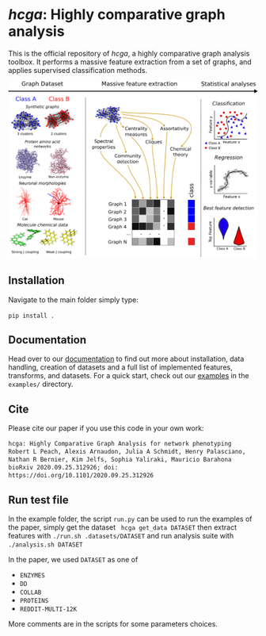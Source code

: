 # *hcga*: Highly comparative graph analysis

This is the official repository of *hcga*, a highly comparative graph analysis toolbox. It performs a massive feature extraction from a set of graphs, and applies supervised classification methods. 

<p align="center">
  <img src="doc/artwork/hcga_workflow.png" width="800" />
</p>

## Installation

Navigate to the main folder simply type:

```pip install .```

## Documentation

Head over to our [documentation](https://barahona-research-group.github.io/hcga/) to find out more about installation, data handling, creation of datasets and a full list of implemented features, transforms, and datasets.
For a quick start, check out our [examples](https://github.com/barahona-research-group/hcga/tree/master/examples) in the `examples/` directory.

## Cite

Please cite our paper if you use this code in your own work:

```
hcga: Highly Comparative Graph Analysis for network phenotyping
Robert L Peach, Alexis Arnaudon, Julia A Schmidt, Henry Palasciano, Nathan R Bernier, Kim Jelfs, Sophia Yaliraki, Mauricio Barahona
bioRxiv 2020.09.25.312926; doi: https://doi.org/10.1101/2020.09.25.312926 

```

## Run test file

In the example folder, the script ``run.py`` can be used to run the examples of the paper, simply get the dataset
``` hcga get_data DATASET```
then extract features with
```./run.sh .datasets/DATASET```
and run analysis suite with
```./analysis.sh DATASET```

In the paper, we used ``DATASET`` as one of 
* ``ENZYMES``
* ``DD``
* ``COLLAB``
* ``PROTEINS``
* ``REDDIT-MULTI-12K``

More comments are in the scripts for some parameters choices. 
